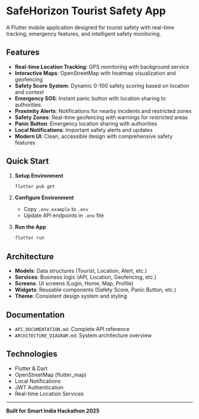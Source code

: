 # SafeHorizon Tourist Safety App

A Flutter mobile application designed for tourist safety with real-time tracking, emergency features, and intelligent safety monitoring.

## Features

- **Real-time Location Tracking**: GPS monitoring with background service
- **Interactive Maps**: OpenStreetMap with heatmap visualization and geofencing
- **Safety Score System**: Dynamic 0-100 safety scoring based on location and context
- **Emergency SOS**: Instant panic button with location sharing to authorities
- **Proximity Alerts**: Notifications for nearby incidents and restricted zones
- **Safety Zones**: Real-time geofencing with warnings for restricted areas
- **Panic Button**: Emergency location sharing with authorities
- **Local Notifications**: Important safety alerts and updates
- **Modern UI**: Clean, accessible design with comprehensive safety features

## Quick Start

1. **Setup Environment**
   ```bash
   flutter pub get
   ```

2. **Configure Environment**
   - Copy `.env.example` to `.env`
   - Update API endpoints in `.env` file

3. **Run the App**
   ```bash
   flutter run
   ```

## Architecture

- **Models**: Data structures (Tourist, Location, Alert, etc.)
- **Services**: Business logic (API, Location, Geofencing, etc.)
- **Screens**: UI screens (Login, Home, Map, Profile)
- **Widgets**: Reusable components (Safety Score, Panic Button, etc.)
- **Theme**: Consistent design system and styling

## Documentation

- `API_DOCUMENTATION.md`: Complete API reference
- `ARCHITECTURE_DIAGRAM.md`: System architecture overview

## Technologies

- Flutter & Dart
- OpenStreetMap (flutter_map)
- Local Notifications
- JWT Authentication
- Real-time Location Services

---

**Built for Smart India Hackathon 2025**
